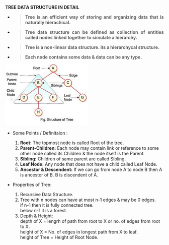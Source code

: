 **TREE DATA STRUCTURE IN DETAIL**

- >**<p align="justify">Tree is an efficient way of storing and organizing data that is naturally hierachical.<p/>**
- >**<p align="justify">Tree data structure can be defined as collection of entities called nodes linked together to simulate a hierarchy.<p/>**
- >**<p align="justify">Tree is a non-linear data structure. its a hierarchycal structure.<p/>**
- >**<p align="justify">Each node contains some data & data can be any type.<p/>**

![tree image](img/binary_tree.jpeg)

- Some Points / Definitaion : 
     1. **Root:** The topmost node is called Root of the tree.
     2. **Parent-Children:** Each node may contain link or reference to some other node called its Children & the node itself           is the Parent.
     3. **Sibling:** Children of same parent are called Sibling.
     4. **Leaf Node:** Any node that does not have a child called Leaf Node.
     5. **Ancestor & Descendent:** If we can go from node A to node B then A is ancestor of B. B is discendent of A.

- Properties of Tree:
     1. Recursive Data Structure.
     2. Tree with n nodes can have at most n-1 edges & may be 0 edges.
        <br>if n-1 then it is fully connected tree.
        <br>below n-1 it is a forest.
     3. Depth & Height:<br>
        depth of X = lengrh of path from root to X or no. of edges from root to X.<br>
        height of X = No. of edges in longest path from X to leaf.<br>
        height of Tree = Height of Root Node.
